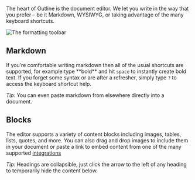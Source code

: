 The heart of Outline is the document editor. We let you write in the way that you prefer – be it Markdown, WYSIWYG, or taking advantage of the many keyboard shortcuts.

![The formatting toolbar](https://s3.amazonaws.com/dev.beautifulatlas.com/uploads/e2b85962-ca66-4e4c-90d3-b32d30f0610c/754830c0-2aca-467c-82de-2fd6e990b696/Group.png)

## Markdown

If you’re comfortable writing markdown then all of the usual shortcuts are supported, for example type \*\*bold\*\* and hit `space` to instantly create bold text. If you forget some syntax or are after a refresher, simply type `?` to access the keyboard shortcut help.

*Tip:* You can even paste markdown from elsewhere directly into a document.

## Blocks

The editor supports a variety of content blocks including images, tables, lists, quotes, and more. You can also drag and drop images to include them in your document or paste a link to embed content from one of the many supported [integrations](https://www.getoutline.com/integrations)

*Tip:* Headings are collapsible, just click the arrow to the left of any heading to temporarily hide the content below.
